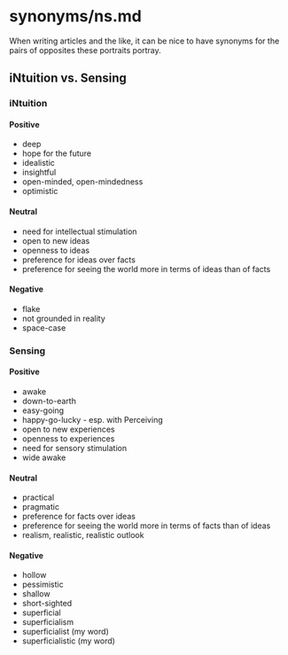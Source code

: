 
# synonyms/ns.md

When writing articles and the like, it can be nice to have synonyms for the pairs of opposites
these portraits portray.


## iNtuition vs. Sensing

### iNtuition

#### Positive
- deep
- hope for the future
- idealistic
- insightful
- open-minded, open-mindedness
- optimistic

#### Neutral
- need for intellectual stimulation
- open to new ideas
- openness to ideas
- preference for ideas over facts
- preference for seeing the world more in terms of ideas than of facts

#### Negative
- flake
- not grounded in reality
- space-case


### Sensing

#### Positive
- awake
- down-to-earth
- easy-going
- happy-go-lucky - esp. with Perceiving
- open to new experiences
- openness to experiences
- need for sensory stimulation
- wide awake

#### Neutral
- practical
- pragmatic
- preference for facts over ideas
- preference for seeing the world more in terms of facts than of ideas
- realism, realistic, realistic outlook

#### Negative
- hollow
- pessimistic
- shallow
- short-sighted
- superficial
- superficialism
- superficialist (my word)
- superficialistic (my word)


